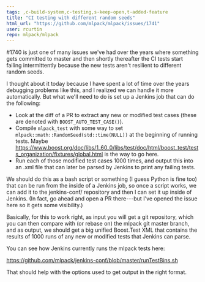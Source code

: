 ```yaml
---
tags: ,c-build-system,c-testing,s-keep-open,t-added-feature
title: "CI testing with different random seeds"
html_url: "https://github.com/mlpack/mlpack/issues/1741"
user: rcurtin
repo: mlpack/mlpack
---
```


#1740 is just one of many issues we've had over the years where something gets committed to master and then shortly thereafter the CI tests start failing intermittently because the new tests aren't resilient to different random seeds.

I thought about it today because I have spent a lot of time over the years debugging problems like this, and I realized we can handle it more automatically.  But what we'll need to do is set up a Jenkins job that can do the following:

 * Look at the diff of a PR to extract any new or modified test cases (these are denoted with `BOOST_AUTO_TEST_CASE()`).
 * Compile `mlpack_test` with some way to set `mlpack::math::RandomSeed(std::time(NULL))` at the beginning of running tests.  Maybe https://www.boost.org/doc/libs/1_60_0/libs/test/doc/html/boost_test/tests_organization/fixtures/global.html is the way to go here.
 * Run each of those modified test cases 1000 times, and output this into an .xml file that can later be parsed by Jenkins to print any failing tests.

We should do this as a bash script or something (I guess Python is fine too) that can be run from the inside of a Jenkins job, so once a script works, we can add it to the jenkins-conf/ repository and then I can set it up inside of Jenkins.  (In fact, go ahead and open a PR there---but I've opened the issue here so it gets some visibility.)

Basically, for this to work right, as input you will get a git repository, which you can then compare with (or rebase on) the mlpack git master branch, and as output, we should get a big unified Boost.Test XML that contains the results of 1000 runs of any new or modified tests that Jenkins can parse.

You can see how Jenkins currently runs the mlpack tests here:

https://github.com/mlpack/jenkins-conf/blob/master/runTestBins.sh

That should help with the options used to get output in the right format.